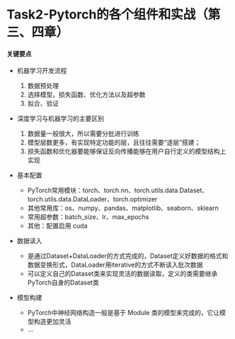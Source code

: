# Task2-Pytorch的各个组件和实战（第三、四章）

#### 关键要点

* 机器学习开发流程  
  1. 数据预处理
  2. 选择模型，损失函数、优化方法以及超参数
  3. 拟合、验证
* 深度学习与机器学习的主要区别
  1. 数据量一般很大，所以需要分批进行训练  
  2. 模型层数更多，有实现特定功能的层，且往往需要“逐层”搭建；
  3. 损失函数和优化器要能够保证反向传播能够在用户自行定义的模型结构上实现
* 基本配置
  * PyTorch常用模块：torch、torch.nn、torch.utils.data.Dataset、torch.utils.data.DataLoader、torch.optimizer
  * 其他常用库：os、numpy、pandas、matplotlib、seaborn、sklearn
  * 常用超参数：batch_size、lr、max_epochs 
  * 其他：配置启用 cuda

* 数据读入
  * 是通过Dataset+DataLoader的方式完成的，Dataset定义好数据的格式和数据变换形式，DataLoader用iterative的方式不断读入批次数据
  * 可以定义自己的Dataset类来实现灵活的数据读取，定义的类需要继承PyTorch自身的Dataset类
* 模型构建
  * PyTorch中神经网络构造一般是基于 Module 类的模型来完成的，它让模型构造更加灵活
  * ...  

